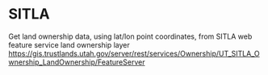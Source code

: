 # SITLA
Get land ownership data, using lat/lon point coordinates, from SITLA web feature service land ownership layer
https://gis.trustlands.utah.gov/server/rest/services/Ownership/UT_SITLA_Ownership_LandOwnership/FeatureServer

